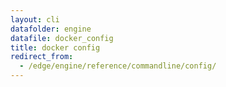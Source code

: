 ```yaml
---
layout: cli
datafolder: engine
datafile: docker_config
title: docker config
redirect_from:
  - /edge/engine/reference/commandline/config/
---
```

